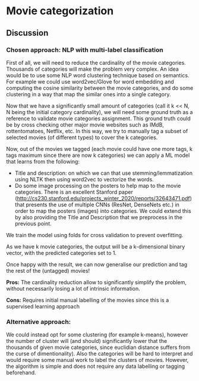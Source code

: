 # Movie categorization


## Discussion

### Chosen approach: NLP with multi-label classification 

First of all, we will need to reduce the cardinality of the movie categories. Thousands of categories will make the problem very complex. An idea would be to use some NLP word clustering technique based on semantics. For example we could use word2vec/Glove for word embedding and computing the cosine similarity between the movie categories, and do some clustering in a way that map the similar ones into a single category.

Now that we have a significantly small amount of categories (call it k << N, N being the initial category cardinality), we will need some ground truth as a reference to validate movie categories assignment. This ground truth could be by cross checking other major movie websites such as IMdB, rottentomatoes, Netflix, etc. In this way, we try to manually tag a subset of selected movies (of different types) to cover the k categories.

Now, out of the movies we tagged (each movie could have one more tags, k tags maximum since there are now k categories) we can apply a ML model that learns from the following:
- Title and description: on which we can that use stemming/lemmatization using NLTK then using word2vec to vectorize the words.
- Do some image processing on the posters to help map to the movie categories. There is an excellent Stanford paper (http://cs230.stanford.edu/projects_winter_2020/reports/32643471.pdf) that presents the use of multiple CNNs (ResNet, DenseNets etc.) in order to map the posters (images) into categories. We could extend this by also providing the Title and Description that we preprocess in the previous point.   


We train the model using folds for cross validation to prevent overfitting.

As we have k movie categories, the output will be a k-dimensional binary vector, with the predicted categories set to 1.

Once happy with the result, we can now generalise our prediction and tag the rest of the (untagged) movies!

**Pros:** The cardinality reduction allow to significantly simplify the problem, without necessarily losing a lot of intrinsic information.

**Cons:** Requires initial manual labelling of the movies since this is a supervised learning approach


### Alternative approach:

We could instead opt for some clustering (for example k-means), however the number of cluster will (and should) significantly lower that the thousands of given movie categories, since euclidian distance suffers from the curse of dimentionality). Also the categories will be hard to interpret and would require some manual work to label the clusters of movies. However, the algorithm is simple and does not require any data labelling or tagging beforehand.  